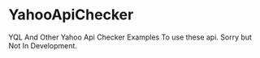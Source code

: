 YahooApiChecker
===============

YQL And Other Yahoo Api Checker Examples To use these api.
Sorry but Not In Development.
